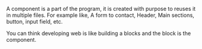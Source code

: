 A component is a part of the program, it is created with purpose to reuses it in multiple files. For example like, A form to contact, Header, Main sections, button, input field, etc.

You can think developing web is like building a blocks and the block is the component.